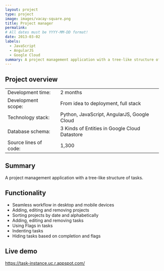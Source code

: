 ```yaml
---
layout: project
type: project
image: images/vacay-square.png
title: Project manager
permalink: 
# All dates must be YYYY-MM-DD format!
date: 2013-03-02
labels:
  - JavaScript
  - AngularJS
  - Google Cloud
summary: A project management application with a tree-like structure of tasks.
---
```


## Project overview

<table>
  <tr>
    <td>Development time:&nbsp;</td>
    <td>2 months</td>
  </tr>
  <tr>
    <td>Development scope:&nbsp;</td>
    <td>From idea to deployment, full stack</td>
  </tr>
  <tr>
    <td>Technology stack:&nbsp;</td>
    <td>Python, JavaScript, AngularJS, Google Cloud</td>
  </tr>
  <tr>
    <td>Database schema:&nbsp;</td>
    <td>3 Kinds of Entities in Google Cloud Datastore</td>
  </tr>
  <tr>
    <td>Source lines of code:&nbsp;</td>
    <td>1,300</td>
  </tr>
</table>

## Summary

A project management application with a tree-like structure of tasks.

## Functionality

- Seamless workflow in desktop and mobile devices
- Adding, editing and removing projects
- Sorting projects by date and alphabetically
- Adding, editing and removing tasks
- Using Flags in tasks
- Indenting tasks
- Hiding tasks based on completion and flags

<div class="ui small rounded images">
</div>


## Live demo 

<a href="https://task-instance.uc.r.appspot.com/" target="_blank">https://task-instance.uc.r.appspot.com/</a>
